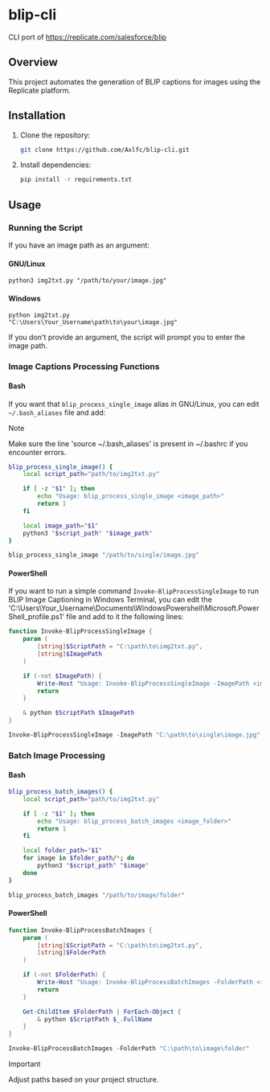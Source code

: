# blip-cli
CLI port of https://replicate.com/salesforce/blip

## Overview

This project automates the generation of BLIP captions for images using the Replicate platform.

## Installation

1. Clone the repository:

    ```bash
    git clone https://github.com/Axlfc/blip-cli.git
    ```

2. Install dependencies:

    ```bash
    pip install -r requirements.txt
    ```

## Usage

### Running the Script

If you have an image path as an argument:

#### GNU/Linux

<code>python3 img2txt.py "/path/to/your/image.jpg"</code>

#### Windows

<code>python img2txt.py "C:\Users\Your_Username\path\to\your\image.jpg"</code>

If you don't provide an argument, the script will prompt you to enter the image path.

### Image Captions Processing Functions

#### Bash
If you want that `blip_process_single_image` alias in GNU/Linux, you can edit `~/.bash_aliases` file and add:

> [!NOTE]  
> Make sure the line 'source ~/.bash_aliases' is present in ~/.bashrc if you encounter errors.

```bash
blip_process_single_image() {
    local script_path="path/to/img2txt.py"

    if [ -z "$1" ]; then
        echo "Usage: blip_process_single_image <image_path>"
        return 1
    fi

    local image_path="$1"
    python3 "$script_path" "$image_path"
}

blip_process_single_image "/path/to/single/image.jpg"
```

#### PowerShell
If you want to run a simple command `Invoke-BlipProcessSingleImage` to run BLIP Image Captioning in Windows Terminal, 
you can edit the 'C:\Users\Your_Username\Documents\WindowsPowershell\Microsoft.PowerShell_profile.ps1' file and add to it the following lines:

```powershell
function Invoke-BlipProcessSingleImage {
    param (
        [string]$ScriptPath = "C:\path\to\img2txt.py",
        [string]$ImagePath
    )

    if (-not $ImagePath) {
        Write-Host "Usage: Invoke-BlipProcessSingleImage -ImagePath <image_path>"
        return
    }

    & python $ScriptPath $ImagePath
}

Invoke-BlipProcessSingleImage -ImagePath "C:\path\to\single\image.jpg"
```

### Batch Image Processing

#### Bash

```bash
blip_process_batch_images() {
    local script_path="path/to/img2txt.py"

    if [ -z "$1" ]; then
        echo "Usage: blip_process_batch_images <image_folder>"
        return 1
    fi

    local folder_path="$1"
    for image in $folder_path/*; do
        python3 "$script_path" "$image"
    done
}

blip_process_batch_images "/path/to/image/folder"
```

#### PowerShell

```powershell
function Invoke-BlipProcessBatchImages {
    param (
        [string]$ScriptPath = "C:\path\to\img2txt.py",
        [string]$FolderPath
    )

    if (-not $FolderPath) {
        Write-Host "Usage: Invoke-BlipProcessBatchImages -FolderPath <image_folder>"
        return
    }

    Get-ChildItem $FolderPath | ForEach-Object {
        & python $ScriptPath $_.FullName
    }
}

Invoke-BlipProcessBatchImages -FolderPath "C:\path\to\image\folder"
```

> [!IMPORTANT]
> Adjust paths based on your project structure.